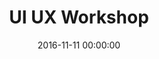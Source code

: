 ---
layout: workshop
postImage: ''
categories:
  - workshops
title: UI UX Workshop
date: '2016-11-11 00:00:00'
startDate: '20th December'
endDate: '21st December'
startTime: '10:00:00'
endTime: '18:00:00'
presenters: 'Saurabh Suman'
slug: ui-ux-workshop
excerpt:
    Lorem ipsum dolor sit amet, consectetur adipisicing elit, sed do eiusmod
    tempor incididunt ut labore et dolore magna aliqua.


    Lorem ipsum dolor sit amet, consectetur adipisicing elit, sed do eiusmod
    tempor incididunt ut labore et dolore magna aliqua. Ut enim ad minim veniam,
    quis nostrud exercitation ullamco laboris nisi ut aliquip ex ea commodo
    consequat. Duis aute irure dolor in reprehenderit in voluptate velit esse
    cillum dolore eu fugiat nulla pariatur. Excepteur sint occaecat cupidatat non
    proident, sunt in culpa qui officia deserunt mollit anim id est laborum.
---